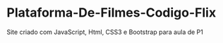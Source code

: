 # Plataforma-De-Filmes-Codigo-Flix
Site criado com JavaScript, Html, CSS3 e Bootstrap para aula de P1
